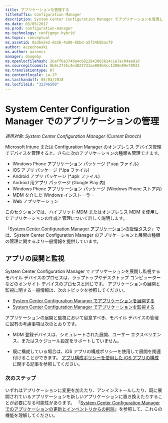 ```yaml
---
title: アプリケーションを管理する
titleSuffix: Configuration Manager
description: System Center Configuration Manager でアプリケーションを管理します。
ms.date: 03/05/2017
ms.prod: configuration-manager
ms.technology: configmgr-hybrid
ms.topic: conceptual
ms.assetid: 8adbe2e2-de26-4a80-8bbd-a5f34b8bac79
author: aczechowski
ms.author: aaroncz
manager: dougeby
ms.openlocfilehash: 26aff6a374da4c6822943083b24c1a7ac04ee91d
ms.sourcegitcommit: 0b0c2735c4ed822731ae069b4cc1380e89e78933
ms.translationtype: HT
ms.contentlocale: ja-JP
ms.lasthandoff: 05/03/2018
ms.locfileid: "32346500"
---
```

# <a name="manage-applications-in-system-center-configuration-manager"></a>System Center Configuration Manager でのアプリケーションの管理

*適用対象: System Center Configuration Manager (Current Branch)*

Microsoft Intune または Configuration Manager のオンプレミス デバイス管理でデバイスを管理すると、さらに次のアプリケーションの種類も管理できます。
- Windows Phone アプリケーション パッケージ (*.xap ファイル)
- iOS アプリ パッケージ (*.ipa ファイル)
- Android アプリ パッケージ (*.apk ファイル)
- Android 用アプリ パッケージ (Google Play 内)
- Windows Phone アプリケーション パッケージ (Windows Phone ストア内)
- MDM を介した Windows インストーラー
- Web アプリケーション

このセクションでは、ハイブリッド MDM またはオンプレミス MDM を使用したアプリケーションの作成と管理について詳しく説明します。

「[System Center Configuration Manager アプリケーションの管理タスク](../../apps/deploy-use/management-tasks-applications.md)」では、System Center Configuration Manager のアプリケーションと展開の種類の管理に関するより一般情報を提供しています。

## <a name="deploying-and-monitoring-apps"></a>アプリの展開と監視

System Center Configuration Manager でアプリケーションを展開し監視するモバイル デバイスのプロセスは、ラップトップやデスクトップ コンピューターなどのオンサイト デバイスのプロセスと同じです。 アプリケーションの展開と監視に関する一般情報は、次のトピックを参照してください。

- [System Center Configuration Manager でアプリケーションを展開する](../../apps/deploy-use/deploy-applications.md)
- [System Center Configuration Manager でアプリケーションを監視する](../../apps/deploy-use/monitor-applications-from-the-console.md)

アプリケーションの展開と監視において留意すべき、モバイル デバイスの管理に固有の考慮事項は次のとおりです。

- MDM 登録デバイスは、シミュレートされた展開、ユーザー エクスペリエンス、またはスケジュール設定をサポートしていません。

- 既に構成している場合は、iOS アプリの構成ポリシーを使用して展開を関連付けることができます。 [アプリ構成ポリシーを使用した iOS アプリの構成](configure-ios-apps-with-app-configuration-policies.md)に関する記事を参照してください。

### <a name="next-steps"></a>次のステップ

いずれはアプリケーションに変更を加えたり、アンインストールしたり、既に展開されているアプリケーションを新しいアプリケーションに置き換えたりすることが必要になる可能性があります。 「[System Center Configuration Manager でのアプリケーションの更新とインベントリからの削除](../../apps/deploy-use/update-and-retire-applications.md)」を参照して、これらの機能を理解してください。
